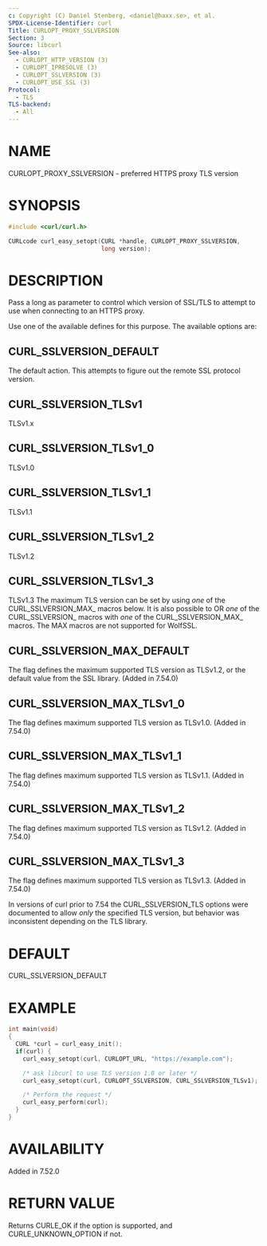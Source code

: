 ```yaml
---
c: Copyright (C) Daniel Stenberg, <daniel@haxx.se>, et al.
SPDX-License-Identifier: curl
Title: CURLOPT_PROXY_SSLVERSION
Section: 3
Source: libcurl
See-also:
  - CURLOPT_HTTP_VERSION (3)
  - CURLOPT_IPRESOLVE (3)
  - CURLOPT_SSLVERSION (3)
  - CURLOPT_USE_SSL (3)
Protocol:
  - TLS
TLS-backend:
  - All
---
```


# NAME

CURLOPT_PROXY_SSLVERSION - preferred HTTPS proxy TLS version

# SYNOPSIS

~~~c
#include <curl/curl.h>

CURLcode curl_easy_setopt(CURL *handle, CURLOPT_PROXY_SSLVERSION,
                          long version);
~~~

# DESCRIPTION

Pass a long as parameter to control which version of SSL/TLS to attempt to use
when connecting to an HTTPS proxy.

Use one of the available defines for this purpose. The available options are:

## CURL_SSLVERSION_DEFAULT

The default action. This attempts to figure out the remote SSL protocol
version.

## CURL_SSLVERSION_TLSv1

TLSv1.x

## CURL_SSLVERSION_TLSv1_0

TLSv1.0

## CURL_SSLVERSION_TLSv1_1

TLSv1.1

## CURL_SSLVERSION_TLSv1_2

TLSv1.2

## CURL_SSLVERSION_TLSv1_3

TLSv1.3
The maximum TLS version can be set by using *one* of the
CURL_SSLVERSION_MAX_ macros below. It is also possible to OR *one* of the
CURL_SSLVERSION_ macros with *one* of the CURL_SSLVERSION_MAX_ macros.
The MAX macros are not supported for WolfSSL.

## CURL_SSLVERSION_MAX_DEFAULT

The flag defines the maximum supported TLS version as TLSv1.2, or the default
value from the SSL library.
(Added in 7.54.0)

## CURL_SSLVERSION_MAX_TLSv1_0

The flag defines maximum supported TLS version as TLSv1.0.
(Added in 7.54.0)

## CURL_SSLVERSION_MAX_TLSv1_1

The flag defines maximum supported TLS version as TLSv1.1.
(Added in 7.54.0)

## CURL_SSLVERSION_MAX_TLSv1_2

The flag defines maximum supported TLS version as TLSv1.2.
(Added in 7.54.0)

## CURL_SSLVERSION_MAX_TLSv1_3

The flag defines maximum supported TLS version as TLSv1.3.
(Added in 7.54.0)

In versions of curl prior to 7.54 the CURL_SSLVERSION_TLS options were
documented to allow *only* the specified TLS version, but behavior was
inconsistent depending on the TLS library.

# DEFAULT

CURL_SSLVERSION_DEFAULT

# EXAMPLE

~~~c
int main(void)
{
  CURL *curl = curl_easy_init();
  if(curl) {
    curl_easy_setopt(curl, CURLOPT_URL, "https://example.com");

    /* ask libcurl to use TLS version 1.0 or later */
    curl_easy_setopt(curl, CURLOPT_SSLVERSION, CURL_SSLVERSION_TLSv1);

    /* Perform the request */
    curl_easy_perform(curl);
  }
}
~~~

# AVAILABILITY

Added in 7.52.0

# RETURN VALUE

Returns CURLE_OK if the option is supported, and CURLE_UNKNOWN_OPTION if not.
